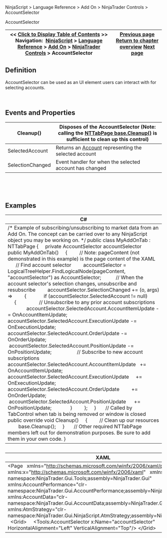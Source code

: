 ﻿


NinjaScript \> Language Reference \> Add On \> NinjaTrader Controls \> AccountSelector






















AccountSelector







| \<\< [Click to Display Table of Contents](accountselector.md) \>\> **Navigation:**     [NinjaScript](ninjascript-1.md) \> [Language Reference](language_reference_wip-1.md) \> [Add On](add_on-1.md) \> [NinjaTrader Controls](controls-1.md) \> AccountSelector | [Previous page](controls-1.md) [Return to chapter overview](controls-1.md) [Next page](atmstrategyselector-1.md) |
| --- | --- |











## Definition


AccountSelector can be used as an UI element users can interact with for selecting accounts.


 


## Events and Properties




| Cleanup() | Disposes of the AccountSelector (Note: calling the [NTTabPage base.Cleanup()](nttabpage_cleanup-1.md) is sufficient to clean up this control) |
| --- | --- |
| SelectedAccount | Returns an [Account](account_class-1.md) representing the selected account |
| SelectionChanged | Event handler for when the selected account has changed |



 


 


## 


## Examples




| C\# |
| --- |
| /\* Example of subscribing/unsubscribing to market data from an Add On. The concept can be carried over to any NinjaScript object you may be working on. \*/ public class MyAddOnTab : NTTabPage {      private AccountSelector accountSelector        public MyAddOnTab()      {           // Note: pageContent (not demonstrated in this example) is the page content of the XAML           // Find account selector           accountSelector \= LogicalTreeHelper.FindLogicalNode(pageContent, "accountSelector") as AccountSelector;             // When the account selector's selection changes, unsubscribe and resubscribe           accountSelector.SelectionChanged \+\= (o, args) \=\>           {                if (accountSelector.SelectedAccount !\= null)                {                     // Unsubscribe to any prior account subscriptions                    accountSelector.SelectedAccount.AccountItemUpdate \-\= OnAccountItemUpdate;                     accountSelector.SelectedAccount.ExecutionUpdate \-\= OnExecutionUpdate;                    accountSelector.SelectedAccount.OrderUpdate \-\= OnOrderUpdate;                     accountSelector.SelectedAccount.PositionUpdate \-\= OnPositionUpdate;                       // Subscribe to new account subscriptions                    accountSelector.SelectedAccount.AccountItemUpdate   \+\= OnAccountItemUpdate;                     accountSelector.SelectedAccount.ExecutionUpdate     \+\= OnExecutionUpdate;                     accountSelector.SelectedAccount.OrderUpdate         \+\= OnOrderUpdate;                     accountSelector.SelectedAccount.PositionUpdate      \+\= OnPositionUpdate;                }           };      }        // Called by TabControl when tab is being removed or window is closed      public override void Cleanup()      {           // Clean up our resources          base.Cleanup();      }        // Other required NTTabPage members left out for demonstration purposes. Be sure to add them in your own code. } |



## 




| XAML |
| --- |
| \<Page   xmlns\="http://schemas.microsoft.com/winfx/2006/xaml/presentation"    xmlns:x\="http://schemas.microsoft.com/winfx/2006/xaml"    xmlns:Tools\="clr\-namespace:NinjaTrader.Gui.Tools;assembly\=NinjaTrader.Gui"    xmlns:AccountPerformance\="clr\-namespace:NinjaTrader.Gui.AccountPerformance;assembly\=NinjaTrader.Gui"     xmlns:AccountData\="clr\-namespace:NinjaTrader.Gui.AccountData;assembly\=NinjaTrader.Gui"     xmlns:AtmStrategy\="clr\-namespace:NinjaTrader.Gui.NinjaScript.AtmStrategy;assembly\=NinjaTrader.Gui"\>   \<Grid\>      \<Tools:AccountSelector x:Name\="accountSelector" HorizontalAlignment\="Left" VerticalAlignment\="Top"/\> \</Grid\> |









